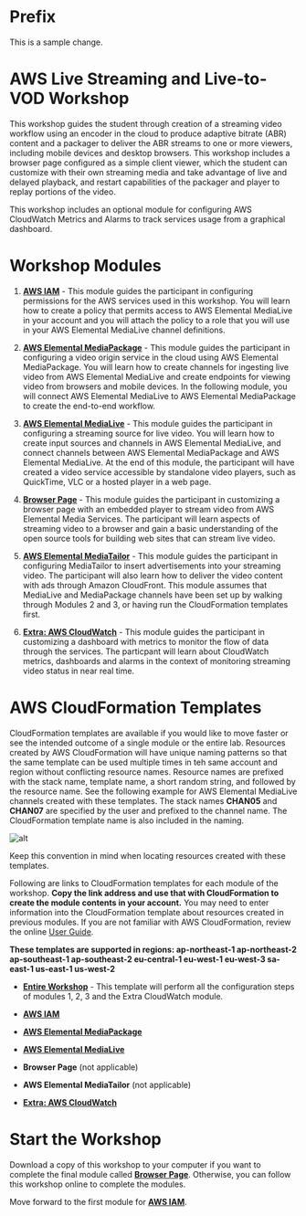 # Prefix

This is a sample change.

# AWS Live Streaming and Live-to-VOD Workshop

This workshop guides the student through creation of a streaming video workflow using an encoder in the cloud to produce adaptive bitrate (ABR) content and a packager to deliver the ABR streams to one or more viewers, including mobile devices and desktop browsers. This workshop includes a browser page configured as a simple client viewer, which the student can customize with their own streaming media and take advantage of live and delayed playback, and restart capabilities of the packager and player to replay portions of the video.

This workshop includes an optional module for configuring AWS CloudWatch Metrics and Alarms to track services usage from a graphical dashboard.


# Workshop Modules

1. [**AWS IAM**](1-IAM/README.md) - This module guides the participant in configuring permissions for the AWS services used in this workshop. You will learn how to create a policy that permits access to AWS Elemental MediaLive in your account and you will attach the policy to a role that you will use in your AWS Elemental MediaLive channel definitions.

2. [**AWS Elemental MediaPackage**](2-MediaPackage/README.md) - This module guides the participant in configuring a video origin service in the cloud using AWS Elemental MediaPackage. You will learn how to create channels for ingesting live video from AWS Elemental MediaLive and create endpoints for viewing video from browsers and mobile devices. In the following module, you will connect AWS Elemental MediaLive to AWS Elemental MediaPackage to create the end-to-end workflow.

3. [**AWS Elemental MediaLive**](3-MediaLive/README.md) - This module guides the participant in configuring a streaming source for live video. You will learn how to create input sources and channels in AWS Elemental MediaLive, and connect channels between AWS Elemental MediaPackage and AWS Elemental MediaLive. At the end of this module, the participant will have created a video service accessible by standalone video players, such as QuickTime, VLC or a hosted player in a web page.

4. [**Browser Page**](4-BrowserPage/README.md) - This module guides the participant in customizing a browser page with an embedded player to stream video from AWS Elemental Media Services. The participant will learn aspects of streaming video to a browser and gain a basic understanding of the open source tools for building web sites that can stream live video. 

5. [**AWS Elemental MediaTailor**](5-MediaTailor/README.md) - This module guides the participant in configuring MediaTailor to insert advertisements into your streaming video. The participant will also learn how to deliver the video content with ads through Amazon CloudFront. This module assumes that MediaLive and MediaPackage channels have been set up by walking through Modules 2 and 3, or having run the CloudFormation templates first.

6. [**Extra: AWS CloudWatch**](Extra-CloudWatch/README.md) - This module guides the participant in customizing a dashboard with metrics to monitor the flow of data through the services. The particpant will learn about CloudWatch metrics, dashboards and alarms in the context of monitoring streaming video status in near real time. 

# AWS CloudFormation Templates

CloudFormation templates are available if you would like to move faster or see the intended outcome of a single module or the entire lab. Resources created by AWS CloudFormation will have unique naming patterns so that the same template can be used multiple times in teh same account and region without conflicting resource names. Resource names are prefixed with the stack name, template name, a short random string, and followed by the resource name. See the following example for AWS Elemental MediaLive channels created with these templates. The stack names **CHAN05** and **CHAN07** are specified by the user and prefixed to the channel name. The CloudFormation template name is also included in the naming.

![alt](cfn-resource-naming.png)

Keep this convention in mind when locating resources created with these templates.

Following are links to CloudFormation templates for each module of the workshop. **Copy the link address and use that with CloudFormation to create the module contents in your account.** You may need to enter information into the CloudFormation template about resources created in previous modules. If you are not familiar with AWS CloudFormation, review the online [User Guide](http://docs.aws.amazon.com/AWSCloudFormation/latest/UserGuide/Welcome.html). 

**These templates are supported in regions: ap-northeast-1 ap-northeast-2 ap-southeast-1 ap-southeast-2 eu-central-1 eu-west-1 eu-west-3 sa-east-1 us-east-1 us-west-2**

- [**Entire Workshop**](https://s3-us-west-2.amazonaws.com/rodeolabz-us-west-2/cloudformation/LiveStreamingWorkshopResources.json) - This template will perform all the configuration steps of modules 1, 2, 3 and the Extra CloudWatch module.

- [**AWS IAM**](https://s3-us-west-2.amazonaws.com/rodeolabz-us-west-2/cloudformation/IAMResources.json)

- [**AWS Elemental MediaPackage**](https://s3-us-west-2.amazonaws.com/rodeolabz-us-west-2/cloudformation/MediaPackageResources.json)

- [**AWS Elemental MediaLive**](https://s3-us-west-2.amazonaws.com/rodeolabz-us-west-2/cloudformation/MediaLiveResources.json)

- **Browser Page** (not applicable)

- **AWS Elemental MediaTailor** (not applicable)

- [**Extra: AWS CloudWatch**](https://s3-us-west-2.amazonaws.com/rodeolabz-us-west-2/cloudformation/CloudWatchResources.json)

# Start the Workshop

Download a copy of this workshop to your computer if you want to complete the final module called [**Browser Page**](4-BrowserPage/README.md). Otherwise, you can follow this workshop online to complete the modules.

Move forward to the first module for [**AWS IAM**](1-IAM/README.md).

